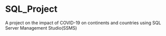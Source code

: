 # SQL_Project
A project on the impact of COVID-19 on continents and countries using SQL Server Management Studio(SSMS)
